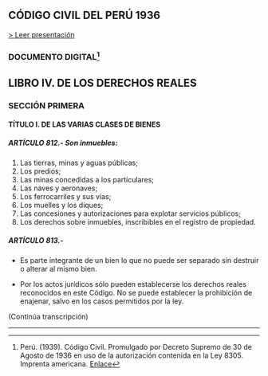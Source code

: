 ## CÓDIGO CIVIL DEL PERÚ 1936

[> Leer presentación](https://actio1680.github.io/proyecto2/cc1936)

### DOCUMENTO DIGITAL[^1]

## LIBRO IV. DE LOS DERECHOS REALES
### SECCIÓN PRIMERA

#### TÍTULO I. DE LAS VARIAS CLASES DE BIENES

##### ARTÍCULO 812.- Son inmuebles:

  1. Las tierras, minas y aguas públicas; 
  2. Los predios;
  3. Las minas concedidas a los partículares; 
  4. Las naves y aeronaves;
  5. Los ferrocarriles y sus vías;
  6. Los muelles y los diques;
  7. Las concesiones y autorizaciones para explotar servicios públicos; 
  8. Los derechos sobre inmuebles, inscribibles en el registro de propiedad. 

##### ARTÍCULO 813.- 
- Es parte integrante de un bien lo que no puede ser separado sin destruir o alterar al mismo bien. 




- Por los actos jurídicos sólo pueden establecerse los derechos reales reconocidos en este 
Código. No se puede establecer la prohibición de enajenar, salvo en los casos permitidos por la ley. 

(Continúa transcripción)

---

[^1]: Perú. (1939). Código Civil. Promulgado por Decreto Supremo de 30 de Agosto de 1936 en uso de la autorización contenida en la Ley 8305. Imprenta americana. [Enlace](https://www.congreso.gob.pe/Docs/biblioteca/Codigos/006679/index.html)

